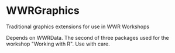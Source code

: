 # WWRGraphics

Traditional graphics extensions for use in WWR Workshops

Depends on WWRData. The second of three packages used
for the workshop "Working with R".  Use with care.
